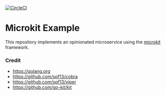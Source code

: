 [![CircleCI](https://circleci.com/gh/giantswarm/microkit-example.svg?&style=shield&circle-token=9fae6a21ee7e461f9d2ac7328dcae8b430a3163b)](https://circleci.com/gh/giantswarm/microkit-example)

# Microkit Example

This repository implements an opinionated microservice using the
[microkit](https://github.com/giantswarm/microkit) framework.

### Credit

- https://golang.org
- https://github.com/spf13/cobra
- https://github.com/spf13/viper
- https://github.com/go-kit/kit
